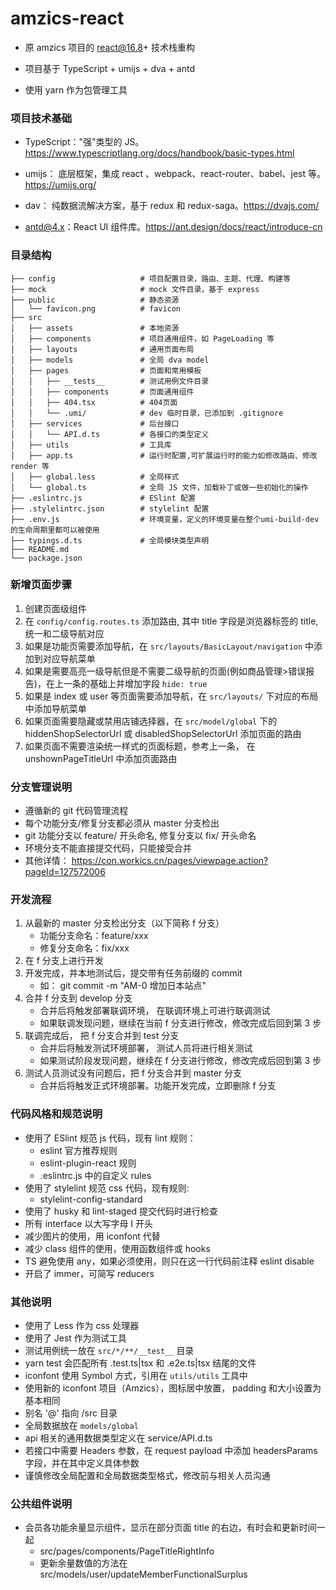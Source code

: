 # amzics-react
* 原 amzics 项目的 react@16.8+ 技术栈重构

* 项目基于 TypeScript + umijs + dva + antd

* 使用 yarn 作为包管理工具

### 项目技术基础
* TypeScript："强"类型的 JS。https://www.typescriptlang.org/docs/handbook/basic-types.html

* umijs：
  底层框架，集成 react 、webpack、react-router、babel、jest 等。https://umijs.org/

* dav：
  纯数据流解决方案，基于 redux 和 redux-saga。https://dvajs.com/

* antd@4.x：React UI 组件库。https://ant.design/docs/react/introduce-cn


### 目录结构
```
├── config                   # 项目配置目录，路由、主题、代理、构建等
├── mock                     # mock 文件目录，基于 express
├── public                   # 静态资源
│   └── favicon.png          # favicon
├── src
│   ├── assets               # 本地资源
│   ├── components           # 项目通用组件，如 PageLoading 等
│   ├── layouts              # 通用页面布局
│   ├── models               # 全局 dva model
│   ├── pages                # 页面和常用模板
│   │   ├── __tests__        # 测试用例文件目录
│   │   ├── components       # 页面通用组件
│   │   ├── 404.tsx          # 404页面
│   │   └── .umi/            # dev 临时目录，已添加到 .gitignore
│   ├── services             # 后台接口
│   │   └── API.d.ts         # 各接口的类型定义
│   ├── utils                # 工具库
│   ├── app.ts               # 运行时配置,可扩展运行时的能力如修改路由、修改 render 等
│   ├── global.less          # 全局样式
│   └── global.ts            # 全局 JS 文件，加载补丁或做一些初始化的操作
├── .eslintrc.js             # ESlint 配置
├── .stylelintrc.json        # stylelint 配置
├── .env.js                  # 环境变量，定义的环境变量在整个umi-build-dev的生命周期里都可以被使用
├── typings.d.ts             # 全局模块类型声明
├── README.md
└── package.json
```

### 新增页面步骤
1. 创建页面级组件
2. 在 ```config/config.routes.ts``` 添加路由, 其中 title 字段是浏览器标签的 title, 统一和二级导航对应
3. 如果是功能页需要添加导航，在 ```src/layouts/BasicLayout/navigation``` 中添加到对应导航菜单
4. 如果是需要高亮一级导航但是不需要二级导航的页面(例如商品管理>错误报告)，在上一条的基础上并增加字段 ```hide: true```
5. 如果是 index 或 user 等页面需要添加导航，在 ```src/layouts/``` 下对应的布局中添加导航菜单
6. 如果页面需要隐藏或禁用店铺选择器，在 ```src/model/global``` 下的 hiddenShopSelectorUrl 或 disabledShopSelectorUrl 添加页面的路由
7. 如果页面不需要渲染统一样式的页面标题，参考上一条， 在 unshownPageTitleUrl 中添加页面路由

### 分支管理说明
* 遵循新的 git 代码管理流程
* 每个功能分支/修复分支都必须从 master 分支检出
* git 功能分支以 feature/ 开头命名, 修复分支以 fix/ 开头命名
* 环境分支不能直接提交代码，只能接受合并
* 其他详情： https://con.workics.cn/pages/viewpage.action?pageId=127572006
  
### 开发流程
1. 从最新的 master 分支检出分支（以下简称 f 分支）
    * 功能分支命名：feature/xxx
    * 修复分支命名：fix/xxx
2. 在 f 分支上进行开发
3. 开发完成，并本地测试后，提交带有任务前缀的 commit
   * 如： git commit -m "AM-0 增加日本站点"
4. 合并 f 分支到 develop 分支
    * 合并后将触发部署联调环境， 在联调环境上可进行联调测试
    * 如果联调发现问题，继续在当前 f 分支进行修改，修改完成后回到第 3 步
5. 联调完成后， 把 f 分支合并到 test 分支
    * 合并后将触发测试环境部署， 测试人员将进行相关测试
    * 如果测试阶段发现问题，继续在 f 分支进行修改，修改完成后回到第 3 步
6. 测试人员测试没有问题后，把 f 分支合并到 master 分支
    * 合并后将触发正式环境部署。功能开发完成，立即删除 f 分支
  
### 代码风格和规范说明
* 使用了 ESlint 规范 js 代码，现有 lint 规则：
    *  eslint 官方推荐规则
    *  eslint-plugin-react 规则
    *  .eslintrc.js 中的自定义 rules
* 使用了 stylelint 规范 css 代码，现有规则:
    *  stylelint-config-standard
* 使用了 husky 和 lint-staged 提交代码时进行检查
* 所有 interface 以大写字母 I 开头
* 减少图片的使用，用 iconfont 代替
* 减少 class 组件的使用，使用函数组件或 hooks
* TS 避免使用 any，如果必须使用，则只在这一行代码前注释 eslint disable
* 开启了 immer，可简写 reducers

### 其他说明
* 使用了 Less 作为 css 处理器
* 使用了 Jest 作为测试工具
* 测试用例统一放在 ```src/*/**/__test__``` 目录
* yarn test 会匹配所有 .test.ts|tsx 和 .e2e.ts|tsx 结尾的文件
* iconfont 使用 Symbol 方式，引用在 ```utils/utils``` 工具中
* 使用新的 iconfont 项目（Amzics），图标居中放置， padding 和大小设置为基本相同
* 别名 '@' 指向 /src 目录
* 全局数据放在 ```models/global```
* api 相关的通用数据类型定义在 service/API.d.ts
* 若接口中需要 Headers 参数，在 request payload 中添加 headersParams 字段，并在其中定义具体参数
* 谨慎修改全局配置和全局数据类型格式，修改前与相关人员沟通

### 公共组件说明
* 会员各功能余量显示组件，显示在部分页面 title 的右边，有时会和更新时间一起
    *  src/pages/components/PageTitleRightInfo
    *  更新余量数值的方法在 src/models/user/updateMemberFunctionalSurplus
